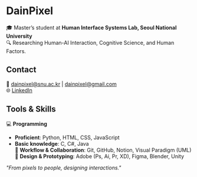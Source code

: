 # DainPixel  

🎓 Master’s student at **Human Interface Systems Lab, Seoul National University**   
🔍 Researching Human-AI Interaction, Cognitive Science, and Human Factors.

## Contact  
📧 dainpixel@snu.ac.kr | dainpixel@gmail.com  
🌐 [LinkedIn](https://linkedin.com/in/dainpixel)  

## Tools & Skills  
💻 **Programming**  
- **Proficient**: Python, HTML, CSS, JavaScript  
- **Basic knowledge**: C, C#, Java  
📐 **Workflow & Collaboration**: Git, GitHub, Notion, Visual Paradigm (UML)  
🎨 **Design & Prototyping**: Adobe (Ps, Ai, Pr, XD), Figma, Blender, Unity  

*"From pixels to people, designing interactions."*
